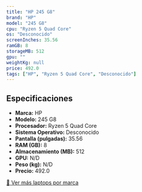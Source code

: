 ```yaml
---
title: "HP 245 G8"
brand: "HP"
model: "245 G8"
cpu: "Ryzen 5 Quad Core"
os: "Desconocido"
screenInches: 35.56
ramGB: 8
storageMB: 512
gpu: ""
weightKg: null
price: 492.0
tags: ["HP", "Ryzen 5 Quad Core", "Desconocido"]
---
```

## Especificaciones

- **Marca:** HP
- **Modelo:** 245 G8
- **Procesador:** Ryzen 5 Quad Core
- **Sistema Operativo:** Desconocido
- **Pantalla (pulgadas):** 35.56
- **RAM (GB):** 8
- **Almacenamiento (MB):** 512
- **GPU:** N/D
- **Peso (kg):** N/D
- **Precio:** 492.0

[:rocket: Ver más laptops por marca](/brand/hp)
